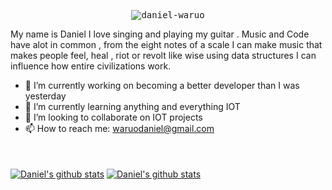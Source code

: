 
<p align = "center"> <samp> <img src = https://komarev.com/ghpvc/?username=daniel-waruo alt = daniel-waruo /> </samp> </p>
My name is Daniel  I love singing and playing my guitar . Music and Code have alot in common , from the eight notes of a scale I can make music that makes people feel, heal , riot or revolt like wise using data structures I can influence how entire civilizations work.

- 🔭 I’m currently working on becoming a better developer than I was yesterday
- 🌱 I’m currently learning anything and everything IOT
- 👯 I’m looking to collaborate on IOT projects
- 📫 How to reach me: waruodaniel@gmail.com


<br />
<br />
<a href="https://github.com/daniel-waruo">
 <img align="center" src="https://github-readme-stats.vercel.app/api/top-langs/?username=daniel-waruo&hide=jupyter%20notebook&show_icons=true&theme=radical" alt="Daniel's github stats"/></a>

<a href="https://github.com/daniel-waruo">
 <img align="center" src="https://github-readme-stats.vercel.app/api?username=daniel-waruo&theme=onedark" alt="Daniel's github stats"/></a>
 
 
<br><br>

